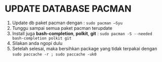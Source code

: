 # UPDATE DATABASE PACMAN
1.	Update db paket pacman dengan : `sudo pacman –Syu`
2.	Tunggu sampai semua paket pacman terupdate
3.	Install juga **bash-completion**, **polkit**, **git** : `sudo pacman -S --needed bash-completion polkit git`
3.	Silakan anda ngopi dulu
4.	Setelah selesai, maka bersihkan package yang tidak terpakai dengan `sudo paccache -r ; sudo paccache -uk0`
